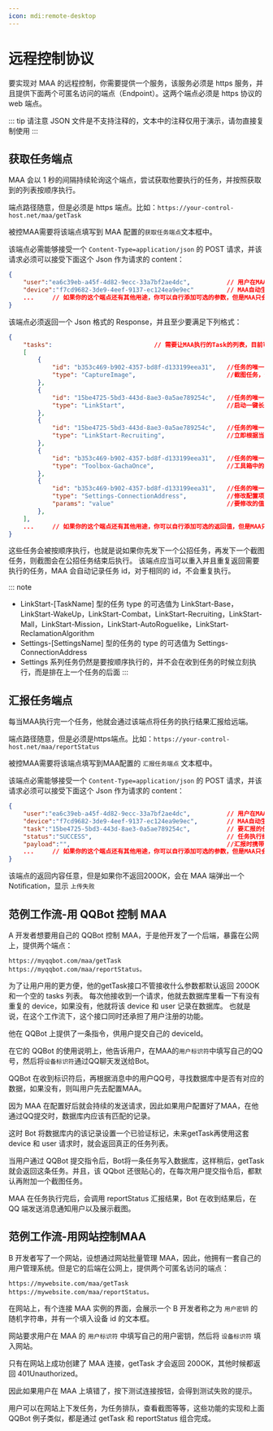 ```yaml
---
icon: mdi:remote-desktop
---
```

# 远程控制协议

要实现对 MAA 的远程控制，你需要提供一个服务，该服务必须是 https 服务，并且提供下面两个可匿名访问的端点（Endpoint）。这两个端点必须是 https 协议的 web 端点。

::: tip
请注意 JSON 文件是不支持注释的，文本中的注释仅用于演示，请勿直接复制使用
:::

## 获取任务端点

MAA 会以 1 秒的间隔持续轮询这个端点，尝试获取他要执行的任务，并按照获取到的列表按顺序执行。

端点路径随意，但是必须是 https 端点。比如：`https://your-control-host.net/maa/getTask`

被控MAA需要将该端点填写到 MAA 配置的`获取任务端点`文本框中。

该端点必需能够接受一个 `Content-Type=application/json` 的 POST 请求，并该请求必须可以接受下面这个 Json 作为请求的 content：

```json
{
    "user":"ea6c39eb-a45f-4d82-9ecc-33a7bf2ae4dc",          // 用户在MAA设置中填写的用户标识符。
    "device":"f7cd9682-3de9-4eef-9137-ec124ea9e9ec"         // MAA自动生成的设备标识符。
    ...     // 如果你的这个端点还有其他用途，你可以自行添加可选的参数，但是MAA只会传递user和device
}
```

该端点必须返回一个 Json 格式的 Response，并且至少要满足下列格式：

```json
{
    "tasks":                            // 需要让MAA执行的Task的列表，目前可以支持的类型如示例中所示，如果不存在tasks则视为连接无效。
    [
        {
            "id": "b353c469-b902-4357-bd8f-d133199eea31",   //任务的唯一id，字符串类型，在汇报任务时会使用
            "type": "CaptureImage",                         //截图任务，会截取一张当前模拟器的截图，并以Base64字符串的形式放在汇报任务的payload里。如果你需要下发这种类型的任务，请务必注意你的端点可接受的最大请求大小，因为截图会有数十MB，会超过一般网关的默认大小限制。
        },
        {
            "id": "15be4725-5bd3-443d-8ae3-0a5ae789254c",   //任务的唯一id，字符串类型，在汇报任务时会使用
            "type": "LinkStart",                            //启动一键长草
        },
        {
            "id": "15be4725-5bd3-443d-8ae3-0a5ae789254c",   //任务的唯一id，字符串类型，在汇报任务时会使用
            "type": "LinkStart-Recruiting",                 //立即根据当前配置，单独执行一键长草中的对应子功能，无视主界面上该功能的勾选框。这一类Type的可选值详见下述
        },
        {
            "id": "b353c469-b902-4357-bd8f-d133199eea31",   //任务的唯一id，字符串类型，在汇报任务时会使用
            "type": "Toolbox-GachaOnce",                    //工具箱中的牛牛抽卡任务，该类Type的可选取值为：Toolbox-GachaOnce, Toolbox-GachaTenTimes
        },
        {
            "id": "b353c469-b902-4357-bd8f-d133199eea31",   //任务的唯一id，字符串类型，在汇报任务时会使用
            "type": "Settings-ConnectionAddress",           //修改配置项的任务，等同于执行ConfigurationHelper.SetValue("ConnectionAddress", params); 为了安全起见，不是每个配置都可以修改，能修改的配置详见下述。
            "params": "value"                               //要修改的值
        },
    ],
    ...     // 如果你的这个端点还有其他用途，你可以自行添加可选的返回值，但是MAA只会读取tasks
}
```

这些任务会被按顺序执行，也就是说如果你先发下一个公招任务，再发下一个截图任务，则截图会在公招任务结束后执行。
该端点应当可以重入并且重复返回需要执行的任务，MAA 会自动记录任务 id，对于相同的 id，不会重复执行。

::: note
- LinkStart-[TaskName] 型的任务 type 的可选值为 LinkStart-Base，LinkStart-WakeUp，LinkStart-Combat，LinkStart-Recruiting，LinkStart-Mall，LinkStart-Mission，LinkStart-AutoRoguelike，LinkStart-ReclamationAlgorithm
- Settings-[SettingsName] 型的任务的 type 的可选值为 Settings-ConnectionAddress
- Settings 系列任务仍然是要按顺序执行的，并不会在收到任务的时候立刻执行，而是排在上一个任务的后面
:::

## 汇报任务端点

每当MAA执行完一个任务，他就会通过该端点将任务的执行结果汇报给远端。

端点路径随意，但是必须是https端点。比如：`https://your-control-host.net/maa/reportStatus`

被控MAA需要将该端点填写到MAA配置的 `汇报任务端点` 文本框中。

该端点必需能够接受一个 `Content-Type=application/json` 的 POST 请求，并该请求必须可以接受下面这个 Json 作为请求的 content：

```json
{
    "user":"ea6c39eb-a45f-4d82-9ecc-33a7bf2ae4dc",          // 用户在MAA设置中填写的用户标识符。
    "device":"f7cd9682-3de9-4eef-9137-ec124ea9e9ec",        // MAA自动生成的设备标识符。
    "task":"15be4725-5bd3-443d-8ae3-0a5ae789254c",          // 要汇报的任务的Id，和获取任务时的Id对应。
    "status":"SUCCESS",                                     // 任务执行结果，SUCCESS或者FAILED。一般不论任务执行成功与否只会返回SUCCESS，只有特殊情况才会返回FAILED，会返回FAILED的情况，会在上面的任务介绍时明确说明。
    "payload":"",                                           //汇报时携带的数据，字符串类型。具体取决于任务类型，比如截图任务汇报时，这里就会携带截图的Base64字符串。
    ...     // 如果你的这个端点还有其他用途，你可以自行添加可选的参数，但是MAA只会传递user和device
}
```

该端点的返回内容任意，但是如果你不返回200OK，会在 MAA 端弹出一个 Notification，显示 `上传失败`

## 范例工作流-用 QQBot 控制 MAA

A 开发者想要用自己的 QQBot 控制 MAA，于是他开发了一个后端，暴露在公网上，提供两个端点：

```
https://myqqbot.com/maa/getTask
https://myqqbot.com/maa/reportStatus。
```

为了让用户用的更方便，他的getTask接口不管接收什么参数都默认返回 200OK 和一个空的 tasks 列表。
每次他接收到一个请求，他就去数据库里看一下有没有重复的 device，如果没有，他就将该 device 和 user 记录在数据库。
也就是说，在这个工作流下，这个接口同时还承担了用户注册的功能。

他在 QQBot 上提供了一条指令，供用户提交自己的 deviceId。

在它的 QQBot 的使用说明上，他告诉用户，在MAA的`用户标识符`中填写自己的QQ号，然后将`设备标识符`通过QQ聊天发送给Bot。

QQBot 在收到标识符后，再根据消息中的用户QQ号，寻找数据库中是否有对应的数据，如果没有，则叫用户先去配置MAA。

因为 MAA 在配置好后就会持续的发送请求，因此如果用户配置好了MAA，在他通过QQ提交时，数据库内应该有匹配的记录。

这时 Bot 将数据库内的该记录设置一个已验证标记，未来getTask再使用这套 device 和 user 请求时，就会返回真正的任务列表。

当用户通过 QQBot 提交指令后，Bot将一条任务写入数据库，这样稍后，getTask 就会返回这条任务。并且，该 QQbot 还很贴心的，在每次用户提交指令后，都默认再附加一个截图任务。

MAA 在任务执行完后，会调用 reportStatus 汇报结果，Bot 在收到结果后，在 QQ 端发送消息通知用户以及展示截图。

## 范例工作流-用网站控制MAA

B 开发者写了一个网站，设想通过网站批量管理 MAA，因此，他拥有一套自己的用户管理系统。但是它的后端在公网上，提供两个可匿名访问的端点：

```
https://mywebsite.com/maa/getTask
https://mywebsite.com/maa/reportStatus。
```

在网站上，有个连接 MAA 实例的界面，会展示一个 B 开发者称之为 `用户密钥` 的随机字符串，并有一个填入设备 id 的文本框。

网站要求用户在 MAA 的 `用户标识符` 中填写自己的用户密钥，然后将 `设备标识符` 填入网站。

只有在网站上成功创建了 MAA 连接，getTask 才会返回 200OK，其他时候都返回 401Unauthorized。

因此如果用户在 MAA 上填错了，按下测试连接按钮，会得到测试失败的提示。

用户可以在网站上下发任务，为任务排队，查看截图等等，这些功能的实现和上面 QQBot 例子类似，都是通过 getTask 和 reportStatus 组合完成。
